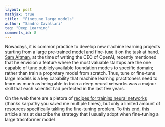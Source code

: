 ```yaml
---
layout: post
mathjax: true
title:  "Finetune large models"
author: "Sandro Cavallari"
tag: "Deep Learning"
comments_id: 8
---
```


Nowadays, it is common practice to develop new machine learning projects starting from a large pre-trained model and fine-tune it on the task at hand.
[Sam Altman](https://youtu.be/WHoWGNQRXb0?t=170), at the time of writing the CEO of OpenAI, recently mentioned that he envision a feature where the most valuable startups are the one capable of tune publicly available foundation models to specific domain; rather than train a propretary model from scratch.
Thus, tune or fine-tune large models is a key capability that machine learning practitoners need to learn as much as being able to train a deep neural networks was a majour skill that each scientist had perfected in the last few years.

On the web there are a pletora of [recipes for training neural networks](http://karpathy.github.io/2019/04/25/recipe/) (thanks karpathy you saved me multiple times), but only a limited amount of resources specifically takling the fine-tuning problem.
To this end, this article aims at describe the strategy that I usually adopt when fine-tuning a large trasnformer model.

